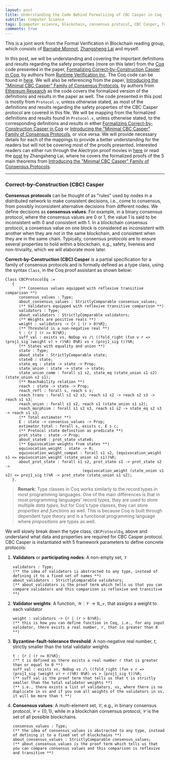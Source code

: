 ```yaml
---
layout: post
title: Understanding the Code Behind Formalizing of CBC Casper in Coq (Safety Properties)
subtitle: Computer Science
tags: [computer science, blockchain, consensus protocol, CBC Casper, formalization, Coq]
comments: true
---
```


This is a joint work from the Formal Verification in Blockchain reading group, which consists of [Barnabé Monnot](https://barnabemonnot.com/), [Zhangsheng Lai](https://zunction.github.io/) and myself.    

In this post, we will be understanding and covering the important definitions and results regarding the safety properties (more on this later) from the [Coq](https://coq.inria.fr/) code presented in the paper, [Formalizing Correct-by-Construction Casper in Coq](https://www.researchgate.net/publication/343704844_Formalizing_Correct-by-Construction_Casper_in_Coq), by authors from [Runtime Verification Inc](https://runtimeverification.com/).
The Coq code can be found in [here](https://runtimeverification.github.io/casper-cbc-proof-docs/docs/latest/alectryon/toc.html). 
We will also be referencing from the paper, [Introducing the "Minimal CBC Casper" Family of Consensus Protocols](https://github.com/cbc-casper/cbc-casper-paper/blob/master/cbc-casper-paper-draft.pdf), by authors from [Ethereum Research](https://ethresear.ch/) as the code covers the formalized version of the definitions and results in the paper as well.
The code presented in this post is mostly from `Protocol.v`, unless otherwise stated, as most of the definitions and results regarding the safety properties of the CBC Casper protocol are covered in this file.
We will be mapping from the formalized definitions and results found in `Protocol.v`, unless otherwise stated, to the corresponding definitions and results in either [Formalizing Correct-by-Construction Casper in Coq](https://www.researchgate.net/publication/343704844_Formalizing_Correct-by-Construction_Casper_in_Coq) or [Introducing the "Minimal CBC Casper" Family of Consensus Protocols](https://github.com/cbc-casper/cbc-casper-paper/blob/master/cbc-casper-paper-draft.pdf), or vice versa.
We will provide necessary details for each of the mappings to provide a better understanding for the readers but will not be covering most of the proofs presented.
Interested readers can either run through the Alectryon proof movies in [here](https://runtimeverification.github.io/casper-cbc-proof-docs/docs/latest/alectryon/toc.html) or read the [post](https://zunction.github.io/blog/2021/safety-proofs/) by Zhangsheng Lai, where he covers the formalized proofs of the 5 main theorems from [Introducing the "Minimal CBC Casper" Family of Consensus Protocols](https://github.com/cbc-casper/cbc-casper-paper/blob/master/cbc-casper-paper-draft.pdf).

---

### Correct-by-Construction (CBC) Casper

**Consensus protocols** can be thought of as "rules" used by nodes in a distributed network to make consistent decisions, i.e., come to consensus, from possibly inconsistent alternative decisions from different nodes. We define decisions as **consensus values**. For example, in a binary consensus protocol, where the consensus values are 0 or 1, the value 1 is said to be inconsistent with 0 and consistent with 1. In a blockchain consensus protocol, a consensus value on one block is considered as inconsistent with another when they are not in the same blockchain, and consistent when they are in the same chain. Typically, consensus protocols are to ensure several properties to hold within a blockchain, e.g., safety, liveness and non-triviality, which we will elaborate more later.

**Correct-by-Construction (CBC) Casper** is a partial specification for a family of consensus protocols and is formally defined as a type class, using the syntax `Class`, in the Coq proof assistant as shown below:

```coq
Class CBCProtocolEq :=
   {
      (** Consensus values equipped with reflexive transitive comparison **)
      consensus_values : Type;
      about_consensus_values : StrictlyComparable consensus_values;
      (** Validators equipped with reflexive transitive comparison **)
      validators : Type;
      about_validators : StrictlyComparable validators;
      (** Weights are positive reals **)
      weight : validators -> {r | (r > 0)%R};
      (** Threshold is a non-negative real **)
      t : {r | (r >= 0)%R};
      suff_val : exists vs, NoDup vs /\ ((fold_right (fun v r => (proj1_sig (weight v) + r)%R) 0%R) vs > (proj1_sig t))%R;
      (** States with equality and union **)
      state : Type;
      about_state : StrictlyComparable state;
      state0 : state;
      state_eq : state -> state -> Prop;
      state_union : state -> state -> state;
      state_union_comm : forall s1 s2, state_eq (state_union s1 s2) (state_union s2 s1);
      (** Reachability relation **)
      reach : state -> state -> Prop;
      reach_refl : forall s, reach s s;
      reach_trans : forall s1 s2 s3, reach s1 s2 -> reach s2 s3 -> reach s1 s3;
      reach_union : forall s1 s2, reach s1 (state_union s1 s2);
      reach_morphism : forall s1 s2 s3, reach s1 s2 -> state_eq s2 s3 -> reach s1 s3;
      (** Total estimator **)
      E : state -> consensus_values -> Prop;
      estimator_total : forall s, exists c, E s c;
      (** Protocol state definition as predicate **)
      prot_state : state -> Prop;
      about_state0 : prot_state state0;
      (** Equivocation weights from states **)
      equivocation_weight : state -> R;
      equivocation_weight_compat : forall s1 s2, (equivocation_weight s1 <= equivocation_weight (state_union s2 s1))%R;
      about_prot_state : forall s1 s2, prot_state s1 -> prot_state s2 ->
                                  (equivocation_weight (state_union s1 s2) <= proj1_sig t)%R -> prot_state (state_union s1 s2);
   }.
```

> **Remark:** Type classes in Coq works similarly to the record types in most programming languages. One of the main differences is that in most programming languages' record types, they are used to store multiple *data types*, but for Coq's type classes, they can store *properties* and *functions* as well. This is because Coq is built through dependent type theory and is a functional programming language where *propositions* are types as well.

We will slowly break down the type class, `CBCProtocolEq`, above and understand what data and properties are required for CBC Casper protocol. CBC Casper is instantiated with 5 framework parameters to define concrete protocols:

1. **Validators** or **participating nodes**: A non-empty set, $\mathcal{V}$
    ```coq
   validators : Type;
   (** the idea of validators is abstracted to any type, instead of defining it to a fixed set of names **)
   about_validators : StrictlyComparable validators;
   (** about_validators is the proof term which tells us that you can compare validators and this comparison is reflexive and transitive **)
   ```
   
2. **Validator weights**: A function, $\mathcal{W}: \mathcal{V} \rightarrow \mathbb{R}\_+$, that assigns a weight to each validator
   ```coq
   weight : validators -> {r | (r > 0)%R};
   (** this is how you can define function in Coq, i.e., for any input validator, there exists a real number, r, that is greater than 0 **)
   ```
   
3. **Byzantine-fault-tolerance threshold**: A non-negative real number, $t$, strictly smaller than the total validator weights 
   ```coq
   t : {r | (r >= 0)%R};
   (** t is defined as there exists a real number r that is greater than or equal to 0 **)
   suff_val : exists vs, NoDup vs /\ ((fold_right (fun v r => (proj1_sig (weight v) + r)%R) 0%R) vs > (proj1_sig t))%R;
   (** suff_val is the proof term that tells us that t is strictly smaller than the total validator weights **)
   (** i.e., there exists a list of validators, vs, where there is no duplicate in vs and if you sum all weights of the validators in vs, it will be more than t **)
   ```
  
4. **Consensus values**: A multi-element set, $\mathcal{C}$, e.g., in binary consensus protocol, $\mathcal{C}=\{0,1\}$, while in a blockchain consensus protocol, $\mathcal{C}$ is the set of all possible blockchains.
   ```coq
   consensus_values : Type;
   (** the idea of consensus_values is abstracted to any type, instead of defining it to a fixed set of blockchains **)
   about_consensus_values : StrictlyComparable consensus_values;
   (** about_consensus_values is the proof term which tells us that you can compare consensus values and this comparison is reflexive and transitive **)
   ```


